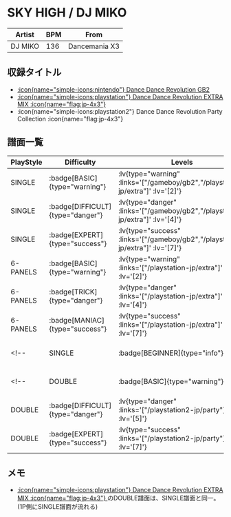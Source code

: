 # SKY HIGH / DJ MIKO

|Artist|BPM|From|
|------|---|----|
|DJ MIKO|136|Dancemania X3|

## 収録タイトル

- [ :icon{name="simple-icons:nintendo"} Dance Dance Revolution GB2](/gameboy/gb2)
- [ :icon{name="simple-icons:playstation"} Dance Dance Revolution EXTRA MIX :icon{name="flag:jp-4x3"} ](/playstation-jp/extra)
- :icon{name="simple-icons:playstation2"} Dance Dance Revolution Party Collection :icon{name="flag:jp-4x3"}

## 譜面一覧

|PlayStyle|Difficulty|Levels|Notes|Movie|
|---------|----------|------|-----|-----|
|SINGLE| :badge[BASIC]{type="warning"} | :lv{type="warning" :links='["/gameboy/gb2","/playstation-jp/extra"]' :lv='[2]'} |113/0||
|SINGLE| :badge[DIFFICULT]{type="danger"} | :lv{type="danger" :links='["/gameboy/gb2","/playstation-jp/extra"]' :lv='[4]'} |128/0||
|SINGLE| :badge[EXPERT]{type="success"} | :lv{type="success" :links='["/gameboy/gb2","/playstation-jp/extra"]' :lv='[7]'} |244/0||
|6-PANELS| :badge[BASIC]{type="warning"} | :lv{type="warning" :links='["/playstation-jp/extra"]' :lv='[2]'} |113/0||
|6-PANELS| :badge[TRICK]{type="danger"} | :lv{type="danger" :links='["/playstation-jp/extra"]' :lv='[4]'} |128/0||
|6-PANELS| :badge[MANIAC]{type="success"} | :lv{type="success" :links='["/playstation-jp/extra"]' :lv='[7]'} |244/0||
<!-- |SINGLE| :badge[BEGINNER]{type="info"} | :lv{type="info" :links='["/playstation2-jp/party"]' :lv='[1]'} |57/0|| -->
<!-- |DOUBLE| :badge[BASIC]{type="warning"} | :lv{type="warning" :links='["/playstation2-jp/party"]' :lv='[3]'} |122/3||
|DOUBLE| :badge[DIFFICULT]{type="danger"} | :lv{type="danger" :links='["/playstation2-jp/party"]' :lv='[5]'} |184/34||
|DOUBLE| :badge[EXPERT]{type="success"} | :lv{type="success" :links='["/playstation2-jp/party"]' :lv='[7]'} |240/1|| -->

## メモ

- [ :icon{name="simple-icons:playstation"} Dance Dance Revolution EXTRA MIX :icon{name="flag:jp-4x3"} ](/playstation-jp/extra)のDOUBLE譜面は、SINGLE譜面と同一。(1P側にSINGLE譜面が流れる)
